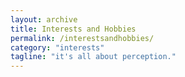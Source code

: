 ```yaml
---
layout: archive
title: Interests and Hobbies
permalink: /interestsandhobbies/
category: "interests"
tagline: "it's all about perception."
---
```

